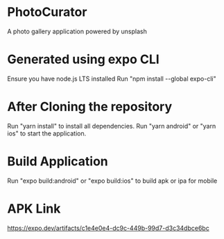 # PhotoCurator
A photo gallery application powered by unsplash

# Generated using expo CLI
Ensure you have node.js LTS installed
Run "npm install --global expo-cli"

# After Cloning the repository
Run "yarn install" to install all dependencies.
Run "yarn android" or "yarn ios" to start the application.

# Build Application
Run "expo build:android" or "expo build:ios" to build apk or ipa for mobile

# APK Link
https://expo.dev/artifacts/c1e4e0e4-dc9c-449b-99d7-d3c34dbce6bc
